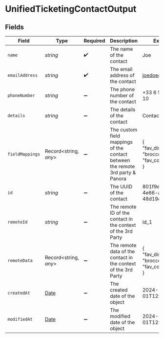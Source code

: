 # UnifiedTicketingContactOutput


## Fields

| Field                                                                                         | Type                                                                                          | Required                                                                                      | Description                                                                                   | Example                                                                                       |
| --------------------------------------------------------------------------------------------- | --------------------------------------------------------------------------------------------- | --------------------------------------------------------------------------------------------- | --------------------------------------------------------------------------------------------- | --------------------------------------------------------------------------------------------- |
| `name`                                                                                        | *string*                                                                                      | :heavy_check_mark:                                                                            | The name of the contact                                                                       | Joe                                                                                           |
| `emailAddress`                                                                                | *string*                                                                                      | :heavy_check_mark:                                                                            | The email address of the contact                                                              | joedoe@acme.org                                                                               |
| `phoneNumber`                                                                                 | *string*                                                                                      | :heavy_minus_sign:                                                                            | The phone number of the contact                                                               | +33 6 50 11 11 10                                                                             |
| `details`                                                                                     | *string*                                                                                      | :heavy_minus_sign:                                                                            | The details of the contact                                                                    | Contact Details                                                                               |
| `fieldMappings`                                                                               | Record<string, *any*>                                                                         | :heavy_minus_sign:                                                                            | The custom field mappings of the contact between the remote 3rd party & Panora                | {<br/>"fav_dish": "broccoli",<br/>"fav_color": "red"<br/>}                                    |
| `id`                                                                                          | *string*                                                                                      | :heavy_minus_sign:                                                                            | The UUID of the contact                                                                       | 801f9ede-c698-4e66-a7fc-48d19eebaa4f                                                          |
| `remoteId`                                                                                    | *string*                                                                                      | :heavy_minus_sign:                                                                            | The remote ID of the contact in the context of the 3rd Party                                  | id_1                                                                                          |
| `remoteData`                                                                                  | Record<string, *any*>                                                                         | :heavy_minus_sign:                                                                            | The remote data of the contact in the context of the 3rd Party                                | {<br/>"fav_dish": "broccoli",<br/>"fav_color": "red"<br/>}                                    |
| `createdAt`                                                                                   | [Date](https://developer.mozilla.org/en-US/docs/Web/JavaScript/Reference/Global_Objects/Date) | :heavy_minus_sign:                                                                            | The created date of the object                                                                | 2024-10-01T12:00:00Z                                                                          |
| `modifiedAt`                                                                                  | [Date](https://developer.mozilla.org/en-US/docs/Web/JavaScript/Reference/Global_Objects/Date) | :heavy_minus_sign:                                                                            | The modified date of the object                                                               | 2024-10-01T12:00:00Z                                                                          |